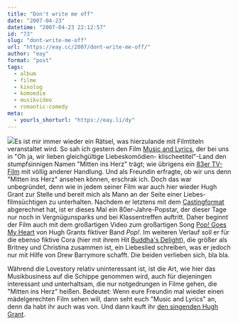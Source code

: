 ```yaml
---
title: "Don't write me off"
date: "2007-04-23"
datetime: "2007-04-23 22:12:57"
id: "73"
slug: "dont-write-me-off"
url: "https://eay.cc/2007/dont-write-me-off/"
author: "eay"
format: "post"
tags:
  - album
  - filme
  - kinolog
  - komoedie
  - musikvideo
  - romantic-comedy
meta:
  - yourls_shorturl: "https://eay.li/dy"
---
```


![](/uploads/2007/mitteninsherz.jpg)Es ist mir immer wieder ein Rätsel, was hierzulande mit Filmtiteln veranstaltet wird. So sah ich gestern den Film [Music and Lyrics](http://www.imdb.com/title/tt0758766/), der bei uns in "Oh ja, wir lieben gleichgültige Liebeskomödien- klischeetitel"-Land den stumpfsinnigen Namen "Mitten ins Herz" trägt; wie übrigens ein [83er TV-Film](http://www.imdb.com/title/tt0085950/) mit völlig anderer Handlung. Und als Freundin erfragte, ob wir uns denn "Mitten ins Herz" ansehen können, erschrak ich. Doch das war unbegründet, denn wie in jedem seiner Film war auch hier wieder Hugh Grant zur Stelle und bereit mich als Mann an der Seite einer Liebes- filmsüchtigen zu unterhalten. Nachdem er letztens mit dem [Castingformat](http://eay.cc/blog/2006/06/der_amerikanisc.shtml) abgerechnet hat, ist er dieses Mal ein 80er-Jahre-Popstar, der dieser Tage nur noch in Vergnügunsparks und bei Klassentreffen auftritt. Daher beginnt der Film auch mit dem großartigen Video zum großartigen Song [Pop! Goes My Heart](http://www.youtube.com/watch?v=S0A7dtdc-nU) von Hugh Grants fiktiver Band _Pop!_. Im weiteren Verlauf soll er für die ebenso fiktive Cora (hier mit ihrem Hit [Buddha's Delight](http://www.youtube.com/watch?v=aRnJBrR96qQ)), die größer als Britney und Christina zusammen ist, ein Liebeslied schreiben, was er jedoch nur mit Hilfe von Drew Barrymore schafft. Die beiden verlieben sich, bla bla.

Während die Lovestory relativ uninteressant ist, ist die Art, wie hier das Musikbusiness auf die Schippe genommen wird, auch für diejeningen interessant und unterhaltsam, die nur notgedrungen in Filme gehen, die "Mitten ins Herz" heißen. Bedeutet: Wenn eure Freundin mal wieder einen mädelgerechten Film sehen will, dann seht euch "Music and Lyrics" an, denn da habt ihr auch was von. Und dann kauft ihr [den singenden Hugh Grant](http://www.amazon.de/exec/obidos/ASIN/B000MV8U1S/eayznet-21).

